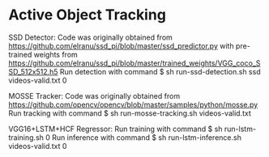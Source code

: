 # Active Object Tracking

SSD Detector:
Code was originally obtained from
https://github.com/elranu/ssd_pi/blob/master/ssd_predictor.py
with pre-trained weights from
https://github.com/elranu/ssd_pi/blob/master/trained_weights/VGG_coco_SSD_512x512.h5
Run detection with command
$ sh run-ssd-detection.sh ssd videos-valid.txt 0

MOSSE Tracker:
Code was originally obtained from
https://github.com/opencv/opencv/blob/master/samples/python/mosse.py
Run tracking with command
$ sh run-mosse-tracking.sh videos-valid.txt

VGG16+LSTM+HCF Regressor:
Run training with command
$ sh run-lstm-training.sh 0
Run inference with command
$ sh run-lstm-inference.sh videos-valid.txt 0

